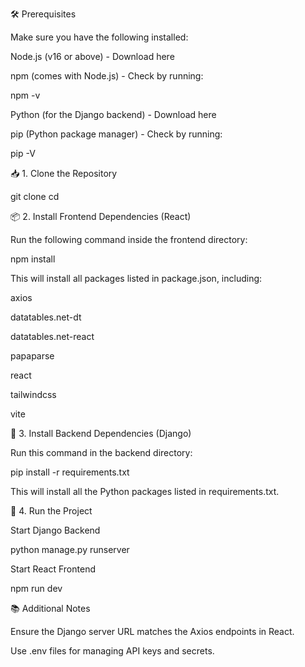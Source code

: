 🛠 Prerequisites

Make sure you have the following installed:

Node.js (v16 or above) - Download here

npm (comes with Node.js) - Check by running:

npm -v

Python (for the Django backend) - Download here

pip (Python package manager) - Check by running:

pip -V

📥 1. Clone the Repository

git clone <your-repository-url>
cd <repository-name>

📦 2. Install Frontend Dependencies (React)

Run the following command inside the frontend directory:

npm install

This will install all packages listed in package.json, including:

axios

datatables.net-dt

datatables.net-react

papaparse

react

tailwindcss

vite

🐍 3. Install Backend Dependencies (Django)

Run this command in the backend directory:

pip install -r requirements.txt

This will install all the Python packages listed in requirements.txt.

🚀 4. Run the Project

Start Django Backend

python manage.py runserver

Start React Frontend

npm run dev

📚 Additional Notes

Ensure the Django server URL matches the Axios endpoints in React.

Use .env files for managing API keys and secrets.